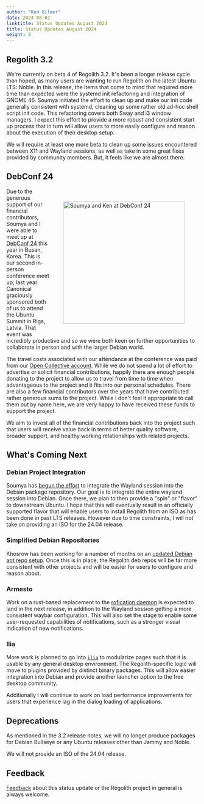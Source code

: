 ```yaml
---
author: "Ken Gilmer"
date: 2024-08-02
linktitle: Status Updates August 2024
title: Status Updates August 2024
weight: 8
---
```


## Regolith 3.2 

We're currently on beta 4 of Regolith 3.2.  It's been a longer release cycle than hoped, as many users are wanting to run Regolith on the latest Ubuntu LTS: Noble.  In this release, the items that come to mind that required more time than expected were the systemd init refactoring and integration of GNOME 46.  Soumya initiated the effort to clean up and make our init code generally consistent with systemd, cleaning up some rather old ad-hoc shell script init code.  This refactoring covers both Sway and i3 window managers.  I expect this effort to provide a more robust and consistent start up process that in turn will allow users to more easily configure and reason about the execution of their desktop setup.

We will require at least one more beta to clean up some issues encountered between X11 and Wayland sessions, as well as take in some great fixes provided by community members.   But, it feels like we are almost there.

## DebConf 24 

<img src="/PXL_20240729_102150414.jpg" alt="Soumya and Ken at DebConf 24" title="Soumya and Ken at DebConf 24" width="320" style="float: right; margin: 35px;"/>

Due to the generous support of our financial contributors, Soumya and I were able to meet up at [DebConf 24](https://debconf24.debconf.org/) this year in Busan, Korea.  This is our second in-person conference meet up; last year Canonical graciously sponsored both of us to attend the Ubuntu Summit in Riga, Latvia.  That event was incredibly productive and so we were both keen on further opportunities to collaborate in person and with the larger Debian world.

The travel costs associated with our attendance at the conference was paid from our [Open Collective account](https://opencollective.com/regolith/donate).  While we do not spend a lot of effort to advertise or solicit financial contributions, happily there are enough people donating to the project to allow us to travel from time to time when advantageous to the project and it fits into our personal schedules. There are also a few financial contributors over the years that have contributed rather generous sums to the project.  While I don't feel it appropriate to call them out by name here, we are very happy to have received these funds to support the project.  

We aim to invest all of the financial contributions back into the project such that users will receive value back in terms of better quality software, broader support, and healthy working relationships with related projects.

## What's Coming Next

### Debian Project Integration

Soumya has [begun the effort](https://packages.debian.org/sid/trawld) to integrate the Wayland session into the Debian package repository.  Our goal is to integrate the entire wayland session into Debian.  Once there, we plan to then provide a "spin" or "flavor" to downstream Ubuntu.  I hope that this will eventually result in an officially supported flavor that will enable users to install Regolith from an ISO as has been done in past LTS releases.  However due to time constraints, I will not take on providing an ISO for the 24.04 release.

### Simplified Debian Repositories

Khosrow has been working for a number of months on an [updated Debian apt repo setup](https://github.com/regolith-linux/voulage/pull/38).  Once this is in place, the Regolith deb repos will be far more consistent with other projects and will be easier for users to configure and reason about.

### Armesto

Work on a rust-based replacement to the [rofication daemon](https://github.com/regolith-linux/armesto) is expected to land in the next release, in addition to the Wayland session getting a more consistent waybar configuration.  This will also set the stage to enable some user-requested capabilities of notifications, such as a stronger visual indication of new notifications.

### Ilia

More work is planned to go into [`ilia`](https://github.com/regolith-linux/ilia) to modularize pages such that it is usable by any general desktop environment.  The Regolith-specific logic will move to plugins provided by distinct binary packages.  This will allow easier integration into Debian and provide another launcher option to the free desktop community.

Additionally I will continue to work on load performance improvements for users that experience lag in the dialog loading of applications.

## Deprecations

As mentioned in the 3.2 release notes, we will no longer produce packages for Debian Bullseye or any Ubuntu releases other than Jammy and Noble.  

We will not provide an ISO of the 24.04 release.

## Feedback

[Feedback](https://github.com/orgs/regolith-linux/discussions) about this status update or the Regolith project in general is always welcome.
